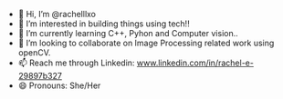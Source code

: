- 👋 Hi, I’m @rachelllxo
- 👀 I’m interested in building things using tech!!
- 🌱 I’m currently learning C++, Pyhon and Computer vision..
- 💞️ I’m looking to collaborate on Image Processing related work using openCV. 
- 📫 Reach me through Linkedin: www.linkedin.com/in/rachel-e-29897b327  
- 😄 Pronouns: She/Her 

<!---
rachelllxo/rachelllxo is a ✨ special ✨ repository because its `README.md` (this file) appears on your GitHub profile.
You can click the Preview link to take a look at your changes.
--->
